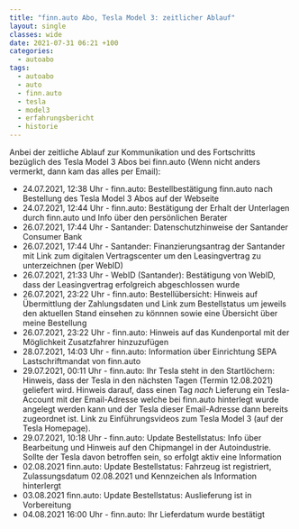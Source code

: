 ```yaml
---
title: "finn.auto Abo, Tesla Model 3: zeitlicher Ablauf"
layout: single
classes: wide
date: 2021-07-31 06:21 +100
categories:
  - autoabo
tags:
  - autoabo
  - auto
  - finn.auto
  - tesla
  - model3
  - erfahrungsbericht
  - historie
---
```

Anbei der zeitliche Ablauf zur Kommunikation und des Fortschritts bezüglich des Tesla Model 3 Abos bei finn.auto (Wenn nicht anders vermerkt, dann kam das alles per Email):

- 24.07.2021, 12:38 Uhr - finn.auto: Bestellbestätigung finn.auto nach Bestellung des Tesla Model 3 Abos auf der Webseite
- 24.07.2021, 12:44 Uhr - finn.auto: Bestätigung der Erhalt der Unterlagen durch finn.auto und Info über den persönlichen Berater
- 26.07.2021, 17:44 Uhr - Santander: Datenschutzhinweise der Santander Consumer Bank
- 26.07.2021, 17:44 Uhr - Santander: Finanzierungsantrag der Santander mit Link zum digitalen Vertragscenter um den Leasingvertrag zu unterzeichnen (per WebID)
- 26.07.2021, 21:33 Uhr - WebID (Santander): Bestätigung von WebID, dass der Leasingvertrag erfolgreich abgeschlossen wurde
- 26.07.2021, 23:22 Uhr - finn.auto: Bestellübersicht: Hinweis auf Übermittlung der Zahlungsdaten und Link zum Bestellstatus um jeweils den aktuellen Stand einsehen zu könnnen sowie eine Übersicht über meine Bestellung
- 26.07.2021, 23:22 Uhr - finn.auto: Hinweis auf das Kundenportal mit der Möglichkeit Zusatzfahrer hinzuzufügen
- 28.07.2021, 14:03 Uhr - finn.auto: Information über Einrichtung SEPA Lastschriftmandat von finn.auto
- 29.07.2021, 00:11 Uhr - finn.auto: Ihr Tesla steht in den Startlöchern: Hinweis, dass der Tesla in den nächsten Tagen (Termin 12.08.2021) geliefert wird. Hinweis darauf, dass einen Tag _nach_ Lieferung ein Tesla-Account mit der Email-Adresse welche bei finn.auto hinterlegt wurde angelegt werden kann und der Tesla dieser Email-Adresse dann bereits zugeordnet ist. Link zu Einführungsvideos zum Tesla Model 3 (auf der Tesla Homepage).
- 29.07.2021, 10:18 Uhr - finn.auto: Update Bestellstatus: Info über Bearbeitung und Hinweis auf den Chipmangel in der Autoindustrie. Sollte der Tesla davon betroffen sein, so erfolgt aktiv eine Information
- 02.08.2021 finn.auto: Update Bestellstatus: Fahrzeug ist registriert, Zulassungsdatum 02.08.2021 und Kennzeichen als Information hinterlergt
- 03.08.2021 finn.auto: Update Bestellstatus: Auslieferung ist in Vorbereitung
- 04.08.2021 16:00 Uhr - finn.auto: Ihr Lieferdatum wurde bestätigt

